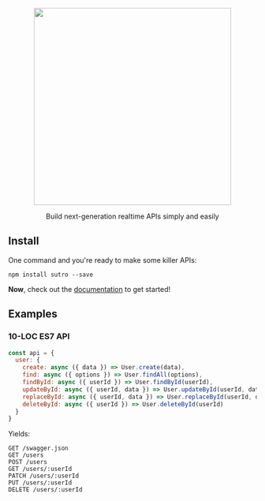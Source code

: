 <p align='center'>
  <img src='https://cloud.githubusercontent.com/assets/425716/12668376/cc4011ca-c60a-11e5-89f6-0759db74079b.png' width='400'/>
  <p align='center'>Build next-generation realtime APIs simply and easily</p>
</p>

## Install

One command and you're ready to make some killer APIs:

```
npm install sutro --save
```

**Now**, check out the [documentation](https://github.com/contra/sutro/tree/master/docs) to get started!

## Examples

### 10-LOC ES7 API

```js
const api = {
  user: {
    create: async ({ data }) => User.create(data),
    find: async ({ options }) => User.findAll(options),
    findById: async ({ userId }) => User.findById(userId),
    updateById: async ({ userId, data }) => User.updateById(userId, data),
    replaceById: async ({ userId, data }) => User.replaceById(userId, data),
    deleteById: async ({ userId }) => User.deleteById(userId)
  }
}
```

Yields:

```
GET /swagger.json
GET /users
POST /users
GET /users/:userId
PATCH /users/:userId
PUT /users/:userId
DELETE /users/:userId
```
